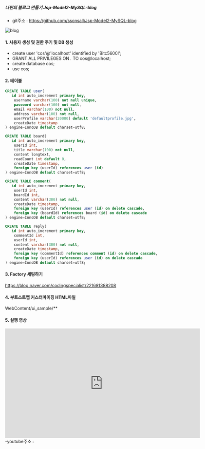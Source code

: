 ##### 나만의 블로그 만들기 Jsp-Model2-MySQL-blog

- git주소 : <https://github.com/ssonsall/Jsp-Model2-MySQL-blog>

![blog](https://postfiles.pstatic.net/MjAxOTExMTJfNzYg/MDAxNTczNTM5NTA0NTUw.uoTg1BMfppFO5RnESgJliaDKr6lDNFZ9dkEXYcBXZDEg.8wCK4u8NLuajvx_5UG18szRcuzlexIAQppZsWb1m9Vog.PNG.getinthere/Screenshot_23.png?type=w773)

#### 1. 사용자 생성 및 권한 주기 및 DB 생성
- create user 'cos'@'localhost' identified by 'Bitc5600!';
- GRANT ALL PRIVILEGES ON *.* TO cos@localhost;
- create database cos;
- use cos;

#### 2. 테이블
```sql
CREATE TABLE user(
   id int auto_increment primary key,
    username varchar(100) not null unique,
    password varchar(100) not null,
    email varchar(100) not null,
    address varchar(100) not null,
    userProfile varchar(20000) default 'defaultprofile.jpg',
    createDate timestamp
) engine=InnoDB default charset=utf8;
```

```sql
CREATE TABLE board(
   id int auto_increment primary key,
    userId int,
    title varchar(100) not null,
    content longtext,
    readCount int default 0,
    createDate timestamp,
    foreign key (userId) references user (id)
) engine=InnoDB default charset=utf8;
```

```sql
CREATE TABLE comment(
   id int auto_increment primary key,
    userId int,
    boardId int,
    content varchar(300) not null,
    createDate timestamp,
    foreign key (userId) references user (id) on delete cascade,
    foreign key (boardId) references board (id) on delete cascade
) engine=InnoDB default charset=utf8;
```

```sql
CREATE TABLE reply(
   id int auto_increment primary key,
    commentId int,
    userId int,
    content varchar(300) not null,
    createDate timestamp,
    foreign key (commentId) references comment (id) on delete cascade,
    foreign key (userId) references user (id) on delete cascade
) engine=InnoDB default charset=utf8;
```

#### 3. Factory 세팅하기
<https://blog.naver.com/codingspecialist/221681388208>

#### 4. 부트스트랩 커스터마이징 HTML파일
WebContent/ui_sample/**

#### 5. 실행 영상
<iframe width="640" height="360" src="https://www.youtube.com/embed/YyrSoUDwq-8" frameborder="0" gesture="media" allowfullscreen=""></iframe>
-youtube주소 : <https://www.youtube.com/watch?v=YyrSoUDwq-8>
